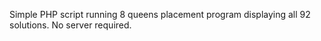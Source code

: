 Simple PHP script running 8 queens placement program displaying all 92 solutions. No server required.
